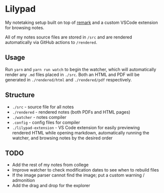 # Lilypad

My notetaking setup built on top of [remark](https://github.com/remarkjs/remark) and a custom VSCode extension for browsing notes.

All of my notes source files are stored in `/src` and are rendered automatically via GitHub actions to `/rendered`.

## Usage

Run `yarn` and `yarn run watch` to begin the watcher, which will automatically render any `.md` files placed in `./src`. Both an HTML and PDF will be generated in `./rendered/html` and `./rendered/pdf` respectively.

## Structure

- `./src` - source file for all notes
- `./rendered` - rendered notes (both PDFs and HTML pages)
- `./watcher` - notes compiler
- `.config` - config files for compiler
- `./lilypad-extension` - VS Code extension for easily previewing rendered HTML while opening markdown, automatically running the watcher, and browsing notes by the desired order

## TODO

- Add the rest of my notes from college
- Improve watcher to check modification dates to see when to rebuild files
- If the image parser cannot find the image; put a custom warning / admonition
- Add the drag and drop for the explorer
